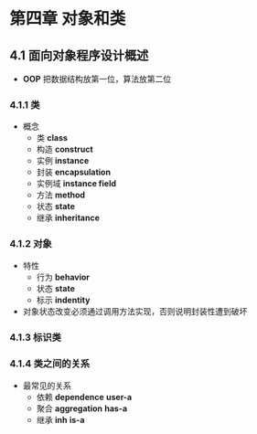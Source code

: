 # 第四章 对象和类
## 4.1 面向对象程序设计概述
- **OOP** 把数据结构放第一位，算法放第二位
### 4.1.1 类
- 概念
	- 类 **class**
	- 构造 **construct**
	- 实例 **instance**
	- 封装 **encapsulation**
	- 实例域 **instance field**
	- 方法 **method**
	- 状态 **state**
	- 继承 **inheritance**
### 4.1.2 对象
- 特性
	- 行为 **behavior**
	- 状态 **state**
	- 标示 **indentity**
- 对象状态改变必须通过调用方法实现，否则说明封装性遭到破坏
### 4.1.3 标识类
### 4.1.4 类之间的关系
- 最常见的关系
	- 依赖  **dependence** **user-a**
	- 聚合 **aggregation** **has-a**
	- 继承 **inh** **is-a**
<!--stackedit_data:
eyJoaXN0b3J5IjpbMTA2NjM2NDU2NCwtNDQ5OTM4MzUsODE1OT
kxNTk0LDk3NjA5ODIwNywzNTQ3ODA3MzddfQ==
-->